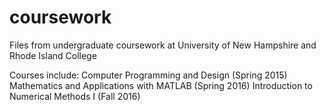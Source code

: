 # coursework
Files from undergraduate coursework at University of New Hampshire and Rhode Island College

Courses include:
Computer Programming and Design (Spring 2015)
Mathematics and Applications with MATLAB (Spring 2016)
Introduction to Numerical Methods I (Fall 2016)
